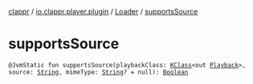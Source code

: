 [clappr](../../index.md) / [io.clappr.player.plugin](../index.md) / [Loader](index.md) / [supportsSource](./supports-source.md)

# supportsSource

`@JvmStatic fun supportsSource(playbackClass: `[`KClass`](https://kotlinlang.org/api/latest/jvm/stdlib/kotlin.reflect/-k-class/index.html)`<out `[`Playback`](../../io.clappr.player.components/-playback/index.md)`>, source: `[`String`](https://kotlinlang.org/api/latest/jvm/stdlib/kotlin/-string/index.html)`, mimeType: `[`String`](https://kotlinlang.org/api/latest/jvm/stdlib/kotlin/-string/index.html)`? = null): `[`Boolean`](https://kotlinlang.org/api/latest/jvm/stdlib/kotlin/-boolean/index.html)